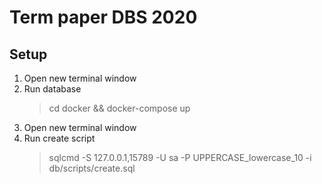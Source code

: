 # Term paper DBS 2020

## Setup

1. Open new terminal window
2. Run database
   > cd docker && docker-compose up
3. Open new terminal window
4. Run create script
   > sqlcmd -S 127.0.0.1,15789 -U sa -P UPPERCASE_lowercase_10 -i db/scripts/create.sql